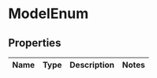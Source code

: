 
# ModelEnum

## Properties
Name | Type | Description | Notes
------------ | ------------- | ------------- | -------------



